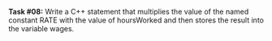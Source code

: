 **Task #08:** Write a C++ statement that multiplies the value of the named constant RATE with the value of hoursWorked and then stores the result into the variable wages.